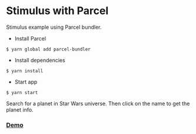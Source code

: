 # Stimulus with Parcel
Stimulus example using Parcel bundler.

- Install Parcel
```
$ yarn global add parcel-bundler
```

- Install dependencies
```
$ yarn install
```

- Start app
```
$ yarn start
```

Search for a planet in Star Wars universe. Then click on the name to get the planet info.

### [Demo](https://berkandirim.github.io/stimulus-with-parcel/)
